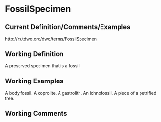 # FossilSpecimen

## Current Definition/Comments/Examples
http://rs.tdwg.org/dwc/terms/FossilSpecimen

## Working Definition
A preserved specimen that is a fossil. 

## Working Examples 
A body fossil. A coprolite. A gastrolith. An ichnofossil. A piece of a petrified tree. 

## Working Comments 
